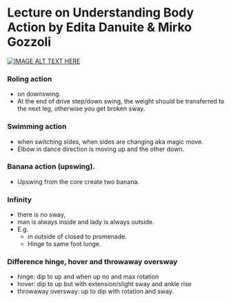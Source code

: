 # Lecture on Understanding Body Action by Edita Danuite & Mirko Gozzoli

[![IMAGE ALT TEXT HERE](https://img.youtube.com/vi/Gd34bxjmOZ4/0.jpg)](https://www.youtube.com/watch?v=Gd34bxjmOZ4)

### Roling action
- on downswing.
- At the end of drive step/down swing, the weight should be transferred to the next leg, otherwise you get broken sway.

### Swimming action
- when switching sides, when sides are changing aka magic move.
- Elbow in dance direction is moving up and the other down.

### Banana action (upswing).
- Upswing from the core create two banana.

### Infinity
- there is no sway,
- man is always inside and lady is always outside.
- E.g. 
  - in outside of closed to promenade.
  - Hinge to same foot lunge. 

### Difference hinge, hover and throwaway oversway
- hinge: dip to up and when up no and max rotation
- hover: dip to up but with extension/slight sway and ankle rise
- throwaway oversway: up to dip with rotation and sway.